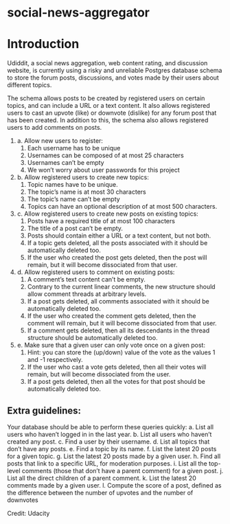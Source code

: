 # social-news-aggregator
# Introduction

Udiddit, a social news aggregation, web content rating, and discussion website, is currently using a risky and unreliable Postgres database schema to store the forum posts, discussions, and votes made by their users about different topics.

The schema allows posts to be created by registered users on certain topics, and can include a URL or a text content. It also allows registered users to cast an upvote (like) or downvote (dislike) for any forum post that has been created. In addition to this, the schema also allows registered users to add comments on posts.
1. a.	Allow new users to register:
    1.	Each username has to be unique 
    2.	Usernames can be composed of at most 25 characters
    3.	Usernames can’t be empty
    4.	We won’t worry about user passwords for this project
1. b.	Allow registered users to create new topics:
    1.	Topic names have to be unique.
    2.	The topic’s name is at most 30 characters
    3.	The topic’s name can’t be empty
    4.	Topics can have an optional description of at most 500 characters.
1. c.	Allow registered users to create new posts on existing topics:
    1.	Posts have a required title of at most 100 characters
    2.	The title of a post can’t be empty.
    3.	Posts should contain either a URL or a text content, but not both.
    4.	If a topic gets deleted, all the posts associated with it should be automatically deleted too.
    5.	If the user who created the post gets deleted, then the post will remain, but it will become dissociated from that user.
1. d.	Allow registered users to comment on existing posts:
    1.	A comment’s text content can’t be empty.
    2.	Contrary to the current linear comments, the new structure should allow comment threads at arbitrary levels.
    3.	If a post gets deleted, all comments associated with it should be automatically deleted too.
    4.	If the user who created the comment gets deleted, then the comment will remain, but it will become dissociated from that user.
    5.	If a comment gets deleted, then all its descendants in the thread structure should be automatically deleted too.
1. e.	Make sure that a given user can only vote once on a given post:
    1.	Hint: you can store the (up/down) value of the vote as the values 1 and -1 respectively.
    2.	If the user who cast a vote gets deleted, then all their votes will remain, but will become dissociated from the user.
    3.	If a post gets deleted, then all the votes for that post should be automatically deleted too.

## Extra guidelines:
Your database should be able to perform these queries quickly:
a.	List all users who haven’t logged in in the last year.
b.	List all users who haven’t created any post.
c.	Find a user by their username. 
d.	List all topics that don’t have any posts.
e.	Find a topic by its name.
f.	List the latest 20 posts for a given topic.
g.	List the latest 20 posts made by a given user.
h.	Find all posts that link to a specific URL, for moderation purposes. 
i.	List all the top-level comments (those that don’t have a parent comment) for a given post.
j.	List all the direct children of a parent comment. 
k.	List the latest 20 comments made by a given user.
l.	Compute the score of a post, defined as the difference between the number of upvotes and the number of downvotes

Credit: Udacity

